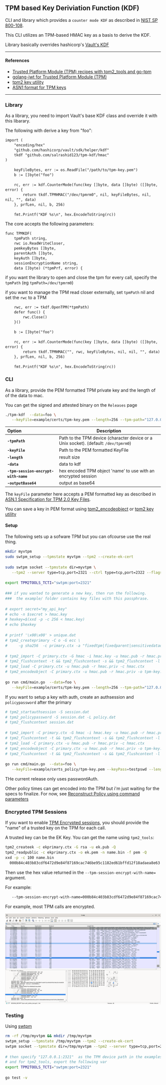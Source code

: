 ## TPM based Key Deriviation Function (KDF)


CLI and library which provides a `counter mode KDF` as described in [NIST SP 800-108](https://csrc.nist.gov/pubs/sp/800/108/r1/upd1/final).

This CLI utilizes an TPM-based HMAC key as a basis to derive the KDF.

Library basically overrides hashicorp's  [Vault's KDF](https://pkg.go.dev/github.com/hashicorp/vault/sdk/helper/kdf)

---

#### References

* [Trusted Platform Module (TPM) recipes with tpm2_tools and go-tpm](https://github.com/salrashid123/tpm2)
* [golang-jwt for Trusted Platform Module (TPM)](https://github.com/salrashid123/golang-jwt-tpm)
* [tpm2 key utility](https://github.com/salrashid123/tpm2genkey)
* [ASN1 format for TPM keys](https://github.com/salrashid123/tpm2/tree/master/tpm-key)

---

### Library

As a library, you need to import Vault's base KDF class and override it with this libarary.

The following with derive a key from "foo":

```golang
import (
	"encoding/hex"
	"github.com/hashicorp/vault/sdk/helper/kdf"
	tkdf "github.com/salrashid123/tpm-kdf/hmac"
)

	keyFileBytes, err := os.ReadFile("/path/to/tpm-key.pem")
	b := []byte("foo")

	rc, err := kdf.CounterMode(func(key []byte, data []byte) ([]byte, error) {
		return tkdf.TPMHMAC("/dev/tpmrm0", nil, keyFileBytes, nil, nil, "", data)
	}, prfLen, nil, b, 256)

	fmt.Printf("KDF %s\n", hex.EncodeToString(rc))
```

The core accepts the following parameters:

```golang
func TPMKDF(
	tpmPath string, 
	rwc io.ReadWriteCloser, 
	pemkeyBytes []byte, 
	parentAuth []byte, 
	keyAuth []byte,
	sessionEncryptionName string,
	data []byte) (*tpmPrf, error) {
```

if you want the library to open and close the tpm for every call, specify the `tpmPath` (eg `tpmPath=/dev/tpmrm0`)

if you want to manage the TPM read closer externally, set `tpmPath` nil and set the `rwc` to a TPM

```golang
	rwc, err := tkdf.OpenTPM(*tpmPath)
	defer func() {
		rwc.Close()
	}()

	b := []byte("foo")

	rc, err := kdf.CounterMode(func(key []byte, data []byte) ([]byte, error) {
		return tkdf.TPMHMAC("", rwc, keyFileBytes, nil, nil, "", data)
	}, prfLen, nil, b, 256)

	fmt.Printf("KDF %s\n", hex.EncodeToString(rc))

```

### CLI

As a library, provide the PEM formatted TPM private key and the length of of the data to mac.

You can get the signed and attested binary on the `Releases` page

```bash
./tpm-kdf  --data=foo \
   --keyFile=example/certs/tpm-key.pem --length=256 --tpm-path="127.0.0.1:2321"
```

| Option | Description |
|:------------|-------------|
| **`-tpmPath`** | Path to the TPM device (character device or a Unix socket). (default: `/dev/tpmrm0`) |
| **`-keyFile`** | Path to the PEM formatted KeyFile |
| **`-length`** | result size |
| **`-data`** | data to kdf |
| **`-tpm-session-encrypt-with-name`** | hex encoded TPM object 'name' to use with an encrypted session|
| **`-outputBase64`** | output as base64 |

The `keyFile` parameter here accepts a PEM formatted key as described in [ASN.1 Specification for TPM 2.0 Key Files](https://www.hansenpartnership.com/draft-bottomley-tpm2-keys.html).

You can save a key in PEM format using [tpm2_encodeobject](https://github.com/tpm2-software/tpm2-tools/blob/master/man/tpm2_encodeobject.1.md) or [tpm2 key utility](https://github.com/salrashid123/tpm2genkey)

#### Setup

The following sets up a sofware TPM but you can ofcourse use the real thing.  

```bash
mkdir myvtpm
sudo swtpm_setup --tpmstate myvtpm --tpm2 --create-ek-cert

sudo swtpm socket --tpmstate dir=myvtpm \
   --tpm2 --server type=tcp,port=2321 --ctrl type=tcp,port=2322 --flags not-need-init,startup-clear --log level=5

export TPM2TOOLS_TCTI="swtpm:port=2321"

### if you wanted to generate a new key, then run the following.
###  the example/ folder contains key files with this passphrase.

# export secret="my_api_key"
# echo -n $secret > hmac.key
# hexkey=$(xxd -p -c 256 < hmac.key)
# echo $hexkey

# printf '\x00\x00' > unique.dat
# tpm2_createprimary -C o -G ecc \
#     -g sha256  -c primary.ctx -a "fixedtpm|fixedparent|sensitivedataorigin|userwithauth|noda|restricted|decrypt" -u unique.dat

# tpm2_import -C primary.ctx -G hmac -i hmac.key -u hmac.pub -r hmac.priv
# tpm2_flushcontext -t && tpm2_flushcontext -s && tpm2_flushcontext -l
# tpm2_load -C primary.ctx -u hmac.pub -r hmac.priv -c hmac.ctx
# tpm2_encodeobject -C primary.ctx -u hmac.pub -r hmac.priv -o tpm-key.pem

go run cmd/main.go  --data=foo \
   --keyFile=example/certs/tpm-key.pem --length=256 --tpm-path="127.0.0.1:2321"
```

If you want to setup a key with auth, create an authsession and `policypassword` after the primary

```bash
# tpm2_startauthsession -S session.dat
# tpm2_policypassword -S session.dat -L policy.dat
# tpm2_flushcontext session.dat

# tpm2_import -C primary.ctx -G hmac -i hmac.key -u hmac.pub -r hmac.priv -L policy.dat -p testpswd
# tpm2_flushcontext -t && tpm2_flushcontext -s && tpm2_flushcontext -l
# tpm2_load -C primary.ctx -u hmac.pub -r hmac.priv -c hmac.ctx
# tpm2_encodeobject -C primary.ctx -u hmac.pub -r hmac.priv -o tpm-key.pem 
# tpm2_flushcontext -t && tpm2_flushcontext -s && tpm2_flushcontext -l

go run cmd/main.go  --data=foo \
   --keyFile=example/certs_policy/tpm-key.pem --keyPass=testpswd --length=256 --tpm-path="127.0.0.1:2321"
```

THe current release only uses passwordAuth.  

Other policy times can get encoded into the TPM but i'm just waiting for the  specs to finalize.  For now, see [Reconstruct Policy using command parameters](https://github.com/salrashid123/tpm2/tree/master/policy_gen)


### Encrypted TPM Sessions

If you want to enable [TPM Encrypted sessions](https://github.com/salrashid123/tpm2/tree/master/tpm_encrypted_session), you should provide the "name" of a trusted key on the TPM for each call.

A trusted key can be the EK Key. You can get the name using `tpm2_tools`:

```bash
tpm2_createek -c ekprimary.ctx -G rsa -u ek.pub -Q
tpm2_readpublic -c ekprimary.ctx -o ek.pem -n name.bin -f pem -Q
xxd -p -c 100 name.bin 
  000b84c403b83cdf6472d9e84f87169cac746be95c1182ed61bffd12f18adaea8e63
```

Then use the hex value returned in the `--tpm-session-encrypt-with-name=` argument.

For example:

```bash
   --tpm-session-encrypt-with-name=000b84c403b83cdf6472d9e84f87169cac746be95c1182ed61bffd12f18adaea8e63
```

For example, most TPM calls are encrypted.

![images/session.png](images/session.png)


### Testing

Using [swtpm](https://github.com/stefanberger/swtpm)

```bash
rm -rf /tmp/myvtpm && mkdir /tmp/myvtpm
swtpm_setup --tpmstate /tmp/myvtpm --tpm2 --create-ek-cert
swtpm socket --tpmstate dir=/tmp/myvtpm --tpm2 --server type=tcp,port=2321 --ctrl type=tcp,port=2322 --flags not-need-init,startup-clear

# then specify "127.0.0.1:2321"  as the TPM device path in the examples
# and for tpm2_tools, export the following var
export TPM2TOOLS_TCTI="swtpm:port=2321"

go test -v
```